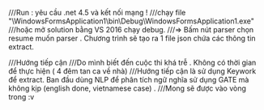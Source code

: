///Run : yêu cầu .net 4.5 và kết nối mạng !
///chạy file "\WindowsFormsApplication1\bin\Debug\WindowsFormsApplication1.exe"
///hoặc mở solution bằng VS 2016 chạy debug.
///=> Bấm nút parser chọn resume muốn parser . Chương trình sẽ tạo ra 1 file json chứa các thông tin extract.

///Hướng tiếp cận
///Do mình biết đến cuộc thi khá trễ . Không có thời gian để thực hiện ( 4 đêm tan ca về nhà)
///Hướng tiếp cận là sử dụng Keywork để extract. Ban đầu dùng NLP để phân tích ngữ nghĩa sử dụng GATE mà không kịp (english done, vietnamese case) .
///Mong sẽ được vào vòng trong :v 
